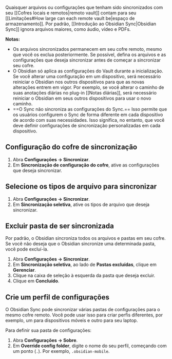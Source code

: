 Quaisquer arquivos ou configurações que tenham sido sincronizados com seu [[Cofres locais e remotos|remoto vault]] contam para seu [[Limitações#How large can each remote vault be|espaço de armazenamento]]. Por padrão, [[Introdução ao Obsidian Sync|Obsidian Sync]] ignora arquivos maiores, como áudio, vídeo e PDFs.

**Notas:**

- Os arquivos sincronizados permanecem em seu cofre remoto, mesmo que você os exclua posteriormente. Se possível, defina os arquivos e as configurações que deseja sincronizar antes de começar a sincronizar seu cofre.
- O Obsidian só aplica as configurações do Vault durante a inicialização. Se você alterar uma configuração em um dispositivo, será necessário reiniciar o Obsidian nos outros dispositivos para que as novas alterações entrem em vigor. Por exemplo, se você alterar o caminho de suas anotações diárias no plug-in [[Notas diárias]], será necessário reiniciar o Obsidian em seus outros dispositivos para usar o novo caminho.
- ==O Sync não sincroniza as configurações do Sync.== Isso permite que os usuários configurem o Sync de forma diferente em cada dispositivo de acordo com suas necessidades. Isso significa, no entanto, que você deve definir configurações de sincronização personalizadas em cada dispositivo.

## Configuração do cofre de sincronização

1. Abra **Configurações → Sincronizar**.
2. Em **Sincronização de configuração do cofre**, ative as configurações que deseja sincronizar.

## Selecione os tipos de arquivo para sincronizar

1. Abra **Configurações → Sincronizar**.
2. Em **Sincronização seletiva**, ative os tipos de arquivo que deseja sincronizar.

## Excluir pasta de ser sincronizada

Por padrão, o Obsidian sincroniza todos os arquivos e pastas em seu cofre. Se você não deseja que o Obsidian sincronize uma determinada pasta, você pode excluí-la.

1. Abra **Configurações → Sincronizar**.
2. Em **Sincronização seletiva**, ao lado de **Pastas excluídas**, clique em **Gerenciar**.
3. Clique na caixa de seleção à esquerda da pasta que deseja excluir.
4. Clique em **Concluído**.

## Crie um perfil de configurações

O Obsidian Sync pode sincronizar várias pastas de configurações para o mesmo cofre remoto. Você pode usar isso para criar perfis diferentes, por exemplo, um para dispositivos móveis e outro para seu laptop.

Para definir sua pasta de configurações:

1. Abra **Configurações → Sobre**.
2. Em **Override config folder**, digite o nome do seu perfil, começando com um ponto (`.`). Por exemplo, `.obsidian-mobile`.